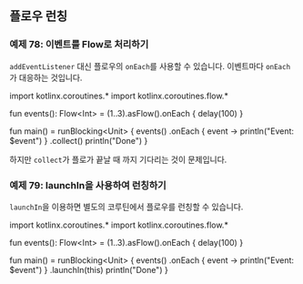 ## 플로우 런칭

### 예제 78: 이벤트를 Flow로 처리하기

`addEventListener` 대신 플로우의 `onEach`를 사용할 수 있습니다. 이벤트마다 `onEach`가 대응하는 것입니다.

<div class="kotlin-playground" >
import kotlinx.coroutines.*
import kotlinx.coroutines.flow.*

fun events(): Flow&lt;Int&gt; = (1..3).asFlow().onEach { delay(100) }

fun main() = runBlocking&lt;Unit&gt; {
    events()
        .onEach { event -> println("Event: $event") }
        .collect()
    println("Done")
}   
</div>

하지만 `collect`가 플로가 끝날 때 까지 기다리는 것이 문제입니다.

### 예제 79: launchIn을 사용하여 런칭하기

`launchIn`을 이용하면 별도의 코루틴에서 플로우를 런칭할 수 있습니다.

<div class="kotlin-playground" >
import kotlinx.coroutines.*
import kotlinx.coroutines.flow.*

fun events(): Flow&lt;Int&gt; = (1..3).asFlow().onEach { delay(100) }

fun main() = runBlocking&lt;Unit&gt; {
    events()
        .onEach { event -> println("Event: $event") }
        .launchIn(this)
    println("Done")
}   
</div>